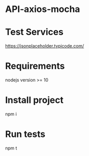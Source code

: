 # API-axios-mocha
# Test Services
https://jsonplaceholder.typicode.com/

# Requirements
nodejs version >= 10

# Install project
npm i

# Run tests
npm t
